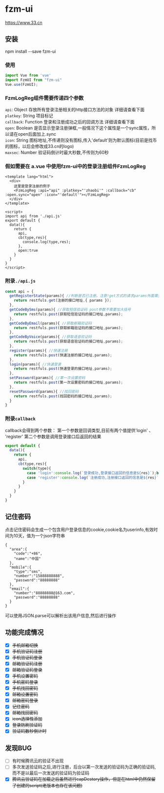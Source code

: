 # fzm-ui
https://www.33.cn

## 安装

npm install --save fzm-ui

### 使用
```javascript
import Vue from 'vue'
import FzmUI from "fzm-ui"
Vue.use(FzmUI);
```
### FzmLogReg组件需要传递四个参数  
`api`: Object 存放所有登录注册相关的http接口方法的对象 详细请查看下面  
`platkey`: String 项目标记  
`callback`: Function 登录和注册成功之后的回调方法 详细请查看下面  
`open`: Boolean 是否显示登录注册弹框,一般情况下这个属性是一个sync属性，所以请在open后面加上.sync  
`icon`: String 图标地址,不传递则没有图标,传入'default'则为默认图标(目前是找币的图标，以后会修改成33.cn的logo)  
`maxsec`: Number 验证码倒计时最大秒数,不传则为60秒   

### 假如需要在 a.vue 中使用fzm-ui中的登录注册组件FzmLogReg  
```vue
<template lang="html">
  <div>
    这里是登录注册的例子
    <FzmLogReg :api="api" :platkey="'zhaobi'" :callback="cb" :open.sync="open" :icon="'default'"></FzmLogReg>
  </div>
</template>

<script>
import api from './api.js'
export default {
  data(){
    return {
      api,
      cb(type,res){
        console.log(type,res);
      },
      open:true
    }
  }
}
</script>
```

### 附录`./api.js`
```javascript
const api = {
  getRegisterState(params){ //判断是否已注册。注意!get方式的请求params外面需要包裹一个大括号
    return restfuls.get(注册的接口地址,{ params });
  },
  getCodeBySms(params){ //获取短信验证码 post参数不需要加大括号
    return restfuls.post(获取短信验证码的接口地址,params);
  },
  getCodeByEmail(params){ //获取邮箱验证码
    return restfuls.post(获取邮箱验证码的接口地址,params);
  },
  getCodeByVoice(params){ //获取语音验证码
    return restfuls.post(获取语音验证码的接口地址,params);
  },
  register(params){ //快速注册
    return restfuls.post(快速注册的接口地址,params);
  },
  login(params){ //快速登录
    return restfuls.post(快速登录的接口地址,params);
  },
  setPassword(params){ //第一次设置密码
    return restfuls.post(第一次设置密码的接口地址,params);
  },
  resetPassword(params){ //找回密码
    return restfuls.post(找回密码的接口地址,params);
  }
}
```
### 附录`callback`

callback会得到两个参数： 第一个参数是回调类型,目前有两个值提供'login' 、 'register'
第二个参数是调用登录接口后返回的结果
```javascript
export default {
  data(){
    return {
      api,
      cb(type,res){
        switch(type){
          case 'login':console.log(`登录成功,登录接口返回的信息是${res}`);break;
          case 'register':console.log(`注册成功,注册接口返回的信息是${res}`);break;
        }
      }
    }
  }
}
```

## 记住密码
点击记住密码会生成一个包含用户登录信息的cookie,cookie名为userinfo,有效时间为10天，值为一个json字符串
```
{
  "area":{
    "code":"+86",
    "name":"中国"
  },
  "mobile":{
    "type":"sms",
    "number":"15888888888",
    "password":"88888888"
  },
  "email":{
    "number":"88888888@163.com",
    "password":"88888888"
  }
}
```
可以使用JSON.parse可以解析出该用户信息,然后进行操作


## 功能完成情况

- [x] ~~手机邮箱切换~~  
- [x] ~~手机验证码注册~~  
- [x] ~~手机验证码登录~~  
- [x] ~~邮箱验证码注册~~  
- [x] ~~邮箱验证码登录~~  
- [x] ~~手机设置密码~~   
- [x] ~~手机密码登录~~  
- [x] ~~手机找回密码~~  
- [x] ~~邮箱设置密码~~  
- [x] ~~邮箱密码登录~~  
- [x] ~~记住密码~~  
- [x] ~~邮箱找回密码~~  
- [x] ~~icon选择性添加~~  
- [x] ~~登录防刷验证码~~  
- [x] ~~验证码数秒倒计时~~  

## 发现BUG  
- [ ] 有时候腾讯云的验证不出现  
- [ ] 多次发送验证码之后,进行注册，后台以第一次发送的验证码为正确的验证码,而不是以最后一次发送的验证码为验证码  
- [x] ~~腾讯云验证码在加载之后虽然进行capDestory操作，但是在html中仍然保留了创建的script(老版本也存在该问题)~~  
